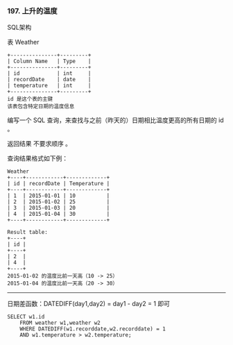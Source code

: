 ### 197. 上升的温度

SQL架构

表 Weather

    +---------------+---------+
    | Column Name   | Type    |
    +---------------+---------+
    | id            | int     |
    | recordDate    | date    |
    | temperature   | int     |
    +---------------+---------+
    id 是这个表的主键
    该表包含特定日期的温度信息

编写一个 SQL 查询，来查找与之前（昨天的）日期相比温度更高的所有日期的 id 。

返回结果 不要求顺序 。

查询结果格式如下例：

    Weather
    +----+------------+-------------+
    | id | recordDate | Temperature |
    +----+------------+-------------+
    | 1  | 2015-01-01 | 10          |
    | 2  | 2015-01-02 | 25          |
    | 3  | 2015-01-03 | 20          |
    | 4  | 2015-01-04 | 30          |
    +----+------------+-------------+
    
    Result table:
    +----+
    | id |
    +----+
    | 2  |
    | 4  |
    +----+
    2015-01-02 的温度比前一天高（10 -> 25）
    2015-01-04 的温度比前一天高（20 -> 30）

***
日期差函数：DATEDIFF(day1,day2) = day1 - day2 = 1 即可
```
SELECT w1.id
    FROM weather w1,weather w2
    WHERE DATEDIFF(w1.recorddate,w2.recorddate) = 1
    AND w1.temperature > w2.temperature;
```
